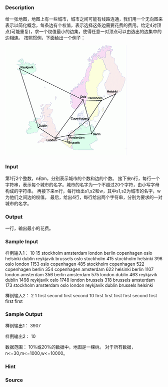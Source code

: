 
### Description
给一张地图，地图上有一些城市，城市之间可能有线路连通，我们用一个无向图来表示以简化概念，每条边有个权值，表示选择这条边需要花费的费用。给定4对顶点(可能重复)，求一个权值最小的边集，使得任意一对顶点可以由选出的边集中的边相连。
按照惯例，下面给出一个例子：
 
![](/images/1866.jpg)

### Input
第1行2个整数，n和m，分别表示城市的个数和边的个数。
接下来n行，每行一个字符串，表示每个城市的名字。城市的名字为一个不超过20个字符，由小写字母构成的字符串。
再接下来m行，每行给出s1,s2和w，其中s1,s2为城市的名字，w为他们之间边的权值。
最后，给出4行，每行给出两个字符串，分别为要求的一对城市的名字。

### Output
一行，输出最小的花费。


### Sample Input
样例输入1：
10 15
stockholm
amsterdam
london
berlin
copenhagen
oslo
helsinki
dublin
reykjavik
brussels
oslo stockholm 415
stockholm helsinki 396
oslo london 1153
oslo copenhagen 485
stockholm copenhagen 522
copenhagen berlin 354
copenhagen amsterdam 622
helsinki berlin 1107
london amsterdam 356
berlin amsterdam 575
london dublin 463
reykjavik dublin 1498
reykjavik oslo 1748
london brussels 318
brussels amsterdam 173
stockholm amsterdam
oslo london
reykjavik dublin
brussels helsinki


样例输入2：
2 1
first
second
first second 10
first first
first first
second first
first first


### Sample Output
样例输出1：
3907

样例输出2：
10

数据范围：
	10%或20%的数据中，地图是一棵树。
	对于所有数据，
		n<=30,m<=1000,w<=10000。

### Hint

### Source
